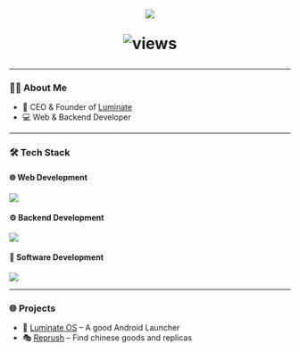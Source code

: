 <!--
 __    __                     __  __       
|  \  /  \                   |  \|  \      
| $$ /  $$__   __   __   ____| $$| $$   __ 
| $$/  $$|  \ |  \ |  \ /      $$| $$  /  \
| $$  $$ | $$ | $$ | $$|  $$$$$$$| $$_/  $$
| $$$$$\ | $$ | $$ | $$| $$  | $$| $$   $$ 
| $$ \$$\| $$_/ $$_/ $$| $$__| $$| $$$$$$\ 
| $$  \$$\\$$   $$   $$ \$$    $$| $$  \$$\
 \$$   \$$ \$$$$$\$$$$   \$$$$$$$ \$$   \$$
-->

<!-- Banner / Header -->
<h1 align="center">
  <img src="https://readme-typing-svg.herokuapp.com/?font=Poppins&size=35&center=true&vCenter=true&color=F700C8FF&width=550&height=70&duration=3000&lines=Hi+there!;I'm+the+CEO+of+Luminate;Welcome+to+my+GitHub" />
<p align="center">
  <img src="https://komarev.com/ghpvc/?username=k5wdk&label=Profile%20views&color=blueviolet&style=flat" alt="views" />
</p>
</h1>

---

### 👨‍💻 About Me
- 🚀 CEO & Founder of [Luminate](https://github.com/Luminate-os)  
- 💻 Web & Backend Developer

---

### 🛠️ Tech Stack

#### 🌐 Web Development
<p>
  <img src="https://skillicons.dev/icons?i=html,css,js,astro,tailwind" />
</p>

#### ⚙️ Backend Development
<p>
  <img src="https://skillicons.dev/icons?i=nodejs,php" />
</p>

#### 💾 Software Development
<p>
  <img src="https://skillicons.dev/icons?i=cs,java,python,batch" />
</p>

---

### 🌐 Projects
- 🔑 [Luminate OS](https://luminateos.xyz) – A good Android Launcher  
- 🎭 [Reprush](https://reprush.com) – Find chinese goods and replicas
